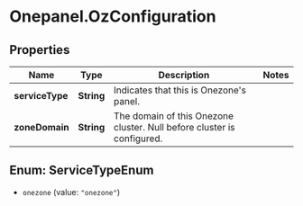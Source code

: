 # Onepanel.OzConfiguration

## Properties
Name | Type | Description | Notes
------------ | ------------- | ------------- | -------------
**serviceType** | **String** | Indicates that this is Onezone&#39;s panel. | 
**zoneDomain** | **String** | The domain of this Onezone cluster. Null before cluster is configured.  | 


<a name="ServiceTypeEnum"></a>
## Enum: ServiceTypeEnum


* `onezone` (value: `"onezone"`)




